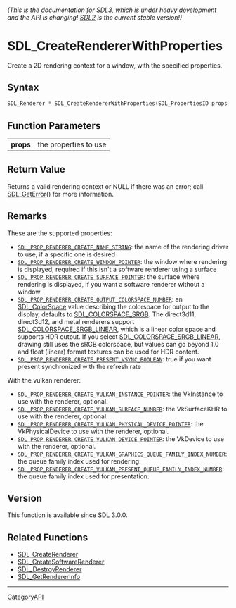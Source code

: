 ###### (This is the documentation for SDL3, which is under heavy development and the API is changing! [SDL2](https://wiki.libsdl.org/SDL2/) is the current stable version!)
# SDL_CreateRendererWithProperties

Create a 2D rendering context for a window, with the specified properties.

## Syntax

```c
SDL_Renderer * SDL_CreateRendererWithProperties(SDL_PropertiesID props);

```

## Function Parameters

|               |                       |
| ------------- | --------------------- |
| **props**     | the properties to use |

## Return Value

Returns a valid rendering context or NULL if there was an error; call
[SDL_GetError](SDL_GetError)() for more information.

## Remarks

These are the supported properties:

- [`SDL_PROP_RENDERER_CREATE_NAME_STRING`](SDL_PROP_RENDERER_CREATE_NAME_STRING):
  the name of the rendering driver to use, if a specific one is desired
- [`SDL_PROP_RENDERER_CREATE_WINDOW_POINTER`](SDL_PROP_RENDERER_CREATE_WINDOW_POINTER):
  the window where rendering is displayed, required if this isn't a
  software renderer using a surface
- [`SDL_PROP_RENDERER_CREATE_SURFACE_POINTER`](SDL_PROP_RENDERER_CREATE_SURFACE_POINTER):
  the surface where rendering is displayed, if you want a software renderer
  without a window
- [`SDL_PROP_RENDERER_CREATE_OUTPUT_COLORSPACE_NUMBER`](SDL_PROP_RENDERER_CREATE_OUTPUT_COLORSPACE_NUMBER):
  an [SDL_ColorSpace](SDL_ColorSpace) value describing the colorspace for
  output to the display, defaults to
  [SDL_COLORSPACE_SRGB](SDL_COLORSPACE_SRGB). The direct3d11, direct3d12,
  and metal renderers support
  [SDL_COLORSPACE_SRGB_LINEAR](SDL_COLORSPACE_SRGB_LINEAR), which is a
  linear color space and supports HDR output. If you select
  [SDL_COLORSPACE_SRGB_LINEAR](SDL_COLORSPACE_SRGB_LINEAR), drawing still
  uses the sRGB colorspace, but values can go beyond 1.0 and float (linear)
  format textures can be used for HDR content.
- [`SDL_PROP_RENDERER_CREATE_PRESENT_VSYNC_BOOLEAN`](SDL_PROP_RENDERER_CREATE_PRESENT_VSYNC_BOOLEAN):
  true if you want present synchronized with the refresh rate

With the vulkan renderer:

- [`SDL_PROP_RENDERER_CREATE_VULKAN_INSTANCE_POINTER`](SDL_PROP_RENDERER_CREATE_VULKAN_INSTANCE_POINTER):
  the VkInstance to use with the renderer, optional.
- [`SDL_PROP_RENDERER_CREATE_VULKAN_SURFACE_NUMBER`](SDL_PROP_RENDERER_CREATE_VULKAN_SURFACE_NUMBER):
  the VkSurfaceKHR to use with the renderer, optional.
- [`SDL_PROP_RENDERER_CREATE_VULKAN_PHYSICAL_DEVICE_POINTER`](SDL_PROP_RENDERER_CREATE_VULKAN_PHYSICAL_DEVICE_POINTER):
  the VkPhysicalDevice to use with the renderer, optional.
- [`SDL_PROP_RENDERER_CREATE_VULKAN_DEVICE_POINTER`](SDL_PROP_RENDERER_CREATE_VULKAN_DEVICE_POINTER):
  the VkDevice to use with the renderer, optional.
- [`SDL_PROP_RENDERER_CREATE_VULKAN_GRAPHICS_QUEUE_FAMILY_INDEX_NUMBER`](SDL_PROP_RENDERER_CREATE_VULKAN_GRAPHICS_QUEUE_FAMILY_INDEX_NUMBER):
  the queue family index used for rendering.
- [`SDL_PROP_RENDERER_CREATE_VULKAN_PRESENT_QUEUE_FAMILY_INDEX_NUMBER`](SDL_PROP_RENDERER_CREATE_VULKAN_PRESENT_QUEUE_FAMILY_INDEX_NUMBER):
  the queue family index used for presentation.

## Version

This function is available since SDL 3.0.0.

## Related Functions

* [SDL_CreateRenderer](SDL_CreateRenderer)
* [SDL_CreateSoftwareRenderer](SDL_CreateSoftwareRenderer)
* [SDL_DestroyRenderer](SDL_DestroyRenderer)
* [SDL_GetRendererInfo](SDL_GetRendererInfo)

----
[CategoryAPI](CategoryAPI)

